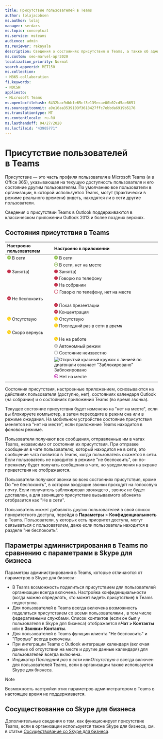 ```yaml
---
title: Присутствие пользователей в Teams
author: lolajacobsen
ms.author: lolaj
manager: serdars
ms.topic: conceptual
ms.service: msteams
audience: admin
ms.reviewer: rakayala
description: Сведения о состояниях присутствия в Teams, а также об административных параметрах для функции присутствия.
ms.custom: seo-marvel-apr2020
localization_priority: Normal
search.appverid: MET150
ms.collection:
- M365-collaboration
f1.keywords:
- NOCSH
appliesto:
- Microsoft Teams
ms.openlocfilehash: 6432bac9dbbfe65cf3e139ecae00b02cd5ae8651
ms.sourcegitcommit: a9e16aa3539103f3618427ffc7ebbda6919b5176
ms.translationtype: MT
ms.contentlocale: ru-RU
ms.lasthandoff: 04/27/2020
ms.locfileid: "43905771"
---
```

# <a name="user-presence-in-teams"></a>Присутствие пользователей в Teams

Присутствие — это часть профиля пользователя в Microsoft Teams (и в Office 365), указывающая на текущую доступность пользователя и его состояние другим пользователям. По умолчанию все пользователи в организации, в которой используется Teams, могут (практически в режиме реального времени) видеть, находятся ли в сети другие пользователи.

Сведения о присутствии Teams в Outlook поддерживаются в классическом приложении Outlook 2013 и более поздних версиях.

## <a name="presence-states-in-teams"></a>Состояния присутствия в Teams

|Настроено пользователем|Настроено в приложении|
|:--- |:---|
| ![Сплошной зеленый флажок означает "В сети"](media/Presence_Available.png) В сети|![Сплошной зеленый флажок означает "В сети"](media/Presence_Available.png) В сети|
|| ![Открытый зеленый флажок означает "В сети, нет на месте"](media/Presence_Available_OOF.png) В сети, нет на месте |
|  ![Сплошной красный кружок означает "Занят(а)"](media/Presence_Busy.png) Занят(а) |  ![Сплошной красный кружок означает "Занят(а)"](media/Presence_Busy.png) Занят(а)  |
|| ![Сплошной красный кружок означает "Занят(а), говорю по телефону"](media/Presence_Busy.png) Говорю по телефону|
|| ![Сплошной красный кружок означает "Занят(а), на собрании"](media/Presence_Busy.png) На собрании |
|| ![Открытый красный кружок означает "Занят(а)"](media/Presence_Busy_OOF.png) Говорю по телефону, нет на месте|
|  ![Красный кружок с белой линией означает "Не беспокоить"](media/Presence_DND.png) Не беспокоить ||
|| ![Красный кружок с белой линией означает "Показ презентации"](media/Presence_DND.png) Показ презентации|
|| ![Красный кружок с белой линией означает "Концентрация"](media/Presence_DND.png) Концентрация|
| ![Желтый значок часов означает "Отсутствую"](media/Presence_Away.png) Отсутствую| ![Желтый значок часов означает "Отсутствую"](media/Presence_Away.png) Отсутствую|
|| ![Желтый значок часов означает "Отсутствую"](media/Presence_Away.png) Последний раз в сети в *время*|
|![Желтый значок часов означает "Отсутствую, скоро вернусь"](media/Presence_Away.png) Скоро вернусь| |
|| ![Желтый значок часов означает "Отсутствую, не на работе"](media/Presence_Away.png)  Не на работе|
|| ![Серый кружок со знаком "Х" означает "Автономный режим"](media/Presence_Offline.png) Автономный режим |
|| ![Открытый серый кружок означает "Состояние неизвестно"](media/Presence_Unknown.png) Состояние неизвестно|
||![Открытый красный кружок с линией по диагонали означает "Заблокировано"](media/Presence_Blocked.png) Заблокировано |
|| ![Сиреневый кружок со стрелкой означает "Нет на месте"](media/Presence_OOF.png) Нет на месте|
|||

Состояния присутствия, настроенные приложением, основываются на действиях пользователя (доступно, нет), состояниях календаря Outlook (на собрании) и о состояниях приложений Teams (во время звонка).

Текущее состояние присутствия будет изменено на "нет на месте", если вы блокируете компьютер, а затем переходите в режим сна или в режиме ожидания. На мобильном устройстве состояние присутствия меняется на "нет на месте", если приложение Teams находится в фоновом режиме.

Пользователи получают все сообщения, отправленные им в чатах Teams, независимо от состояния их присутствия. При отправке сообщения в чате пользователю, который находится не в сети, это сообщение чата появится в Teams, когда пользователь окажется в сети. Если пользователь не находится в режиме "не беспокоить", он по-прежнему будет получать сообщения в чате, но уведомления на экране приветствия не отображаются.

Пользователи получают звонки во всех состояниях присутствия, кроме Do "не беспокоить", в котором входящие звонки проходят на голосовую почту. Если получатель заблокировал звонящего , звонок не будет доставлен, а для звонящего присутствие вызываемого абонента отобразится как "Не в сети".

Пользователь может добавлять других пользователей в свой список приоритетного доступа, перейдя в **Параметры** > **Конфиденциальность** в Teams. Пользователи, у которых есть приоритет доступа, могут связываться с пользователем, даже если пользователь находится в разделе "не беспокоить".

## <a name="admin-settings-in-teams-compared-to-skype-for-business"></a>Параметры администрирования в Teams по сравнению с параметрами в Skype для бизнеса

Параметры администрирования в Teams, которые отличаются от параметров в Skype для бизнеса:

- В Teams возможность поделиться присутствием для пользователей организации всегда включена. Настройка конфиденциальности (когда можно определять, кто может видеть присутствие) в Teams недоступна.
- Для пользователей в Teams всегда включена возможность поделиться присутствием со всеми пользователями , в том числе федеративными службами. Список контактов (если он был у пользователя в Skype для бизнеса) отображается в**Чат > Контакты** или в **Звонки> Контакты**.
- Для пользователей в Teams функции клиента "Не беспокоить" и "Прорыв" всегда включены.
- При интеграции Teams c Outlook интеграция календаря (включая данные об отсутствии на месте и другие данные календаря) для пользователей всегда включена.
- Индикатор *Последний раз в сети* или*Отсутствую с* всегда включен для пользователей Teams, если в организации также используется Skype для бизнеса.

> [!NOTE]
> Возможность настройки этих параметров администратором в Teams в настоящее время не поддерживается.

## <a name="coexistence-with-skype-for-business"></a>Сосуществование со Skype для бизнеса

Дополнительные сведения о том, как функционирует присутствие Teams, если в организации используется также Skype для бизнеса, см. в статье [Сосуществование со Skype для бизнеса](coexistence-chat-calls-presence.md).
